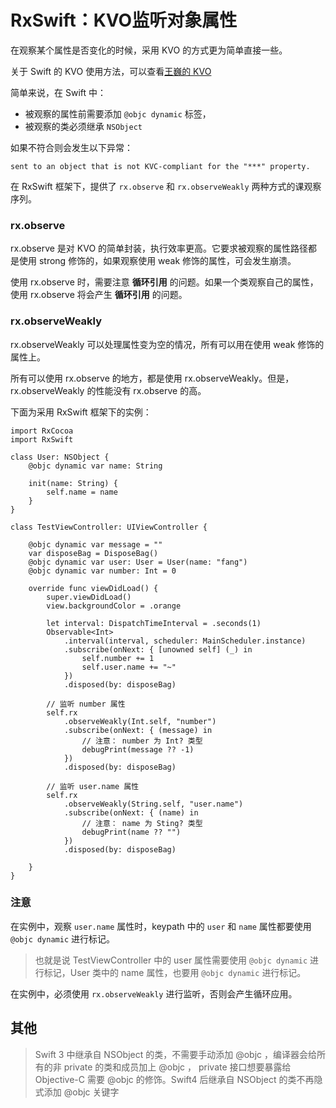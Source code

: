 # RxSwift：KVO监听对象属性

在观察某个属性是否变化的时候，采用 KVO 的方式更为简单直接一些。

关于 Swift 的 KVO 使用方法，可以查看[王巍的 KVO](https://swifter.tips/kvo/)

简单来说，在 Swift 中：

- 被观察的属性前需要添加 `@objc dynamic` 标签，
- 被观察的类必须继承 `NSObject`

如果不符合则会发生以下异常：

```
sent to an object that is not KVC-compliant for the "***" property.
```

在 RxSwift 框架下，提供了 `rx.observe` 和 `rx.observeWeakly` 两种方式的课观察序列。

### rx.observe 
rx.observe 是对 KVO 的简单封装，执行效率更高。它要求被观察的属性路径都是使用 strong 修饰的，如果观察使用 weak 修饰的属性，可会发生崩溃。
 
使用 rx.observe 时，需要注意 **循环引用** 的问题。如果一个类观察自己的属性，使用 rx.observe 将会产生 **循环引用** 的问题。

### rx.observeWeakly

rx.observeWeakly 可以处理属性变为空的情况，所有可以用在使用 weak 修饰的属性上。

所有可以使用 rx.observe 的地方，都是使用 rx.observeWeakly。但是，rx.observeWeakly 的性能没有 rx.observe 的高。


下面为采用 RxSwift 框架下的实例：
```
import RxCocoa
import RxSwift

class User: NSObject {
    @objc dynamic var name: String
    
    init(name: String) {
        self.name = name
    }
}

class TestViewController: UIViewController {

    @objc dynamic var message = ""
    var disposeBag = DisposeBag()
    @objc dynamic var user: User = User(name: "fang")
    @objc dynamic var number: Int = 0
    
    override func viewDidLoad() {
        super.viewDidLoad()
        view.backgroundColor = .orange
        
        let interval: DispatchTimeInterval = .seconds(1)
        Observable<Int>
            .interval(interval, scheduler: MainScheduler.instance)
            .subscribe(onNext: { [unowned self] (_) in
                self.number += 1
                self.user.name += "~"
            })
            .disposed(by: disposeBag)
        
        // 监听 number 属性
        self.rx
            .observeWeakly(Int.self, "number")
            .subscribe(onNext: { (message) in
                // 注意： number 为 Int? 类型
                debugPrint(message ?? -1)
            })
            .disposed(by: disposeBag)

        // 监听 user.name 属性
        self.rx
            .observeWeakly(String.self, "user.name")
            .subscribe(onNext: { (name) in
                // 注意： name 为 Sting? 类型
                debugPrint(name ?? "")
            })
            .disposed(by: disposeBag)
        
    }
}

```

### 注意

在实例中，观察 `user.name` 属性时，keypath 中的 `user` 和 `name` 属性都要使用 `@objc dynamic` 进行标记。

> 也就是说 TestViewController 中的 user 属性需要使用 `@objc dynamic` 进行标记，User 类中的 name 属性，也要用 `@objc dynamic` 进行标记。

在实例中，必须使用 `rx.observeWeakly` 进行监听，否则会产生循环应用。


## 其他
> Swift 3 中继承自 NSObject 的类，不需要手动添加 @objc ，编译器会给所有的非 private 的类和成员加上 @objc ， private 接口想要暴露给 Objective-C 需要 @objc 的修饰。Swift4 后继承自 NSObject 的类不再隐式添加 @objc 关键字
